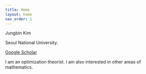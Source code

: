 ```yaml
---
title: Home
layout: home
nav_order: 1
---
```


Jungbin Kim

Seoul National University.

[Google Scholar](https://scholar.google.com/citations?user=8hNmEzMAAAAJ)

I am an optimization theorist. I am also interested in other areas of mathematics.
